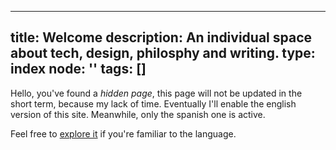
---
title: Welcome
description: An individual space about tech, design, philosphy and writing. 
type: index
node: ''
tags: []
---

Hello, you've found a *hidden page*, this page will not be updated in the short term, because my lack of time. Eventually I'll enable the english version of this site. Meanwhile, only the spanish one is active.

Feel free to [explore it](https://sabhz.com/) if you're familiar to the language.


